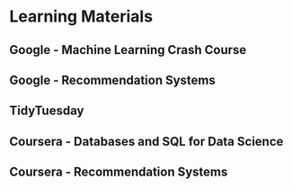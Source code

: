 # Learning Materials

## Google - Machine Learning Crash Course

## Google - Recommendation Systems

## TidyTuesday

## Coursera - Databases and SQL for Data Science

## Coursera - Recommendation Systems
